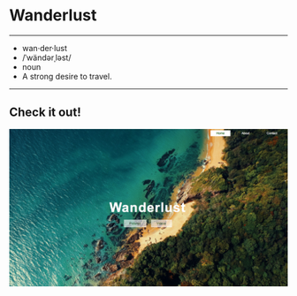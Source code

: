 # Wanderlust

---
* wan·der·lust
* /ˈwändərˌləst/
* noun
* A strong desire to travel.
---


## Check it out!

![Alt text](/readmeSS.png?raw=true)